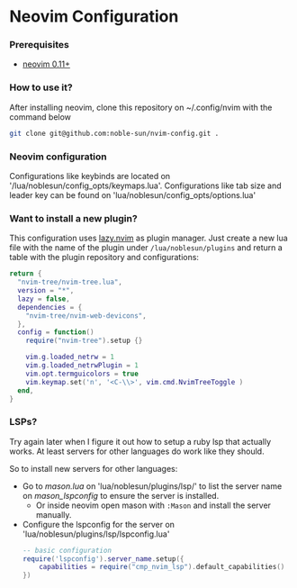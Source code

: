 # Neovim Configuration

### Prerequisites
 - [neovim 0.11+](https://github.com/neovim/neovim/releases/tag/v0.11.0)

### How to use it?

After installing neovim, clone this repository on ~/.config/nvim with the command below
```bash
git clone git@github.com:noble-sun/nvim-config.git .
```

### Neovim configuration

Configurations like keybinds are located on '/lua/noblesun/config_opts/keymaps.lua'.
Configurations like tab size and leader key can be found on 'lua/noblesun/config_opts/options.lua'

### Want to install a new plugin?

This configuration uses [lazy.nvim](https://github.com/folke/lazy.nvim) as plugin manager.
Just create a new lua file with the name of the plugin under `/lua/noblesun/plugins` and return a table with the plugin repository and configurations:
```lua
return {
  "nvim-tree/nvim-tree.lua",
  version = "*",
  lazy = false,
  dependencies = {
    "nvim-tree/nvim-web-devicons",
  },
  config = function()
    require("nvim-tree").setup {}

    vim.g.loaded_netrw = 1
    vim.g.loaded_netrwPlugin = 1
    vim.opt.termguicolors = true
    vim.keymap.set('n', '<C-\\>', vim.cmd.NvimTreeToggle )
  end,
}
```

### LSPs?

Try again later when I figure it out how to setup a ruby lsp that actually works.
At least servers for other languages do work like they should.

So to install new servers for other languages:
 - Go to *mason.lua* on 'lua/noblesun/plugins/lsp/' to list the server name on *mason_lspconfig* to ensure the server is installed.
    - Or inside neovim open mason with `:Mason` and install the server manually.
 - Configure the lspconfig for the server on 'lua/noblesun/plugins/lsp/lspconfig.lua'
    ```lua
    -- basic configuration
    require('lspconfig').server_name.setup({
        capabilities = require("cmp_nvim_lsp").default_capabilities()
    })
    ```
